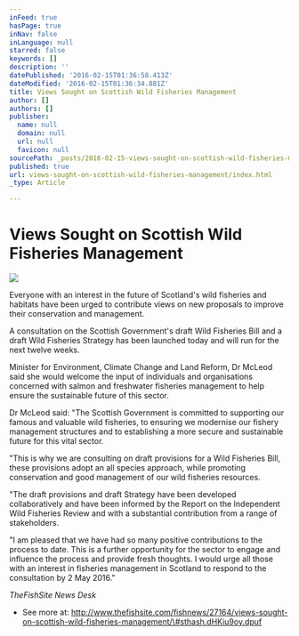 ```yaml
---
inFeed: true
hasPage: true
inNav: false
inLanguage: null
starred: false
keywords: []
description: ''
datePublished: '2016-02-15T01:36:58.413Z'
dateModified: '2016-02-15T01:36:34.881Z'
title: Views Sought on Scottish Wild Fisheries Management
author: []
authors: []
publisher:
  name: null
  domain: null
  url: null
  favicon: null
sourcePath: _posts/2016-02-15-views-sought-on-scottish-wild-fisheries-management.md
published: true
url: views-sought-on-scottish-wild-fisheries-management/index.html
_type: Article

---
```

# Views Sought on Scottish Wild Fisheries Management
![](https://the-grid-user-content.s3-us-west-2.amazonaws.com/082cbd01-4102-4254-a299-6a201aa34c72.JPG)

Everyone with an interest in the future of Scotland's wild fisheries and habitats have been urged to contribute views on new proposals to improve their conservation and management.

A consultation on the Scottish Government's draft Wild Fisheries Bill and a draft Wild Fisheries Strategy has been launched today and will run for the next twelve weeks.

Minister for Environment, Climate Change and Land Reform, Dr McLeod said she would welcome the input of individuals and organisations concerned with salmon and freshwater fisheries management to help ensure the sustainable future of this sector.

Dr McLeod said: "The Scottish Government is committed to supporting our famous and valuable wild fisheries, to ensuring we modernise our fishery management structures and to establishing a more secure and sustainable future for this vital sector.

"This is why we are consulting on draft provisions for a Wild Fisheries Bill, these provisions adopt an all species approach, while promoting conservation and good management of our wild fisheries resources.

"The draft provisions and draft Strategy have been developed collaboratively and have been informed by the Report on the Independent Wild Fisheries Review and with a substantial contribution from a range of stakeholders.

"I am pleased that we have had so many positive contributions to the process to date. This is a further opportunity for the sector to engage and influence the process and provide fresh thoughts. I would urge all those with an interest in fisheries management in Scotland to respond to the consultation by 2 May 2016."

_TheFishSite News Desk_

- See more at: http://www.thefishsite.com/fishnews/27164/views-sought-on-scottish-wild-fisheries-management/\#sthash.dHKiu9oy.dpuf